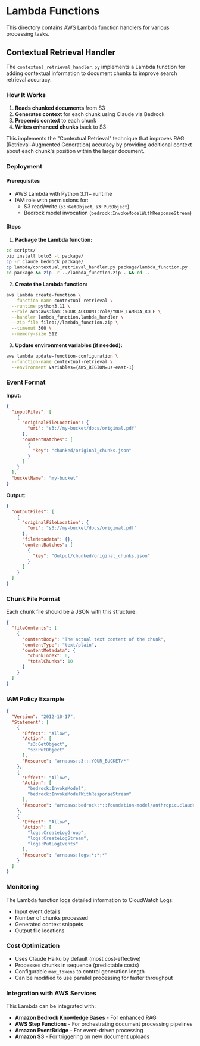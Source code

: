 # Lambda Functions

This directory contains AWS Lambda function handlers for various processing tasks.

## Contextual Retrieval Handler

The `contextual_retrieval_handler.py` implements a Lambda function for adding contextual information to document chunks to improve search retrieval accuracy.

### How It Works

1. **Reads chunked documents** from S3
2. **Generates context** for each chunk using Claude via Bedrock
3. **Prepends context** to each chunk
4. **Writes enhanced chunks** back to S3

This implements the "Contextual Retrieval" technique that improves RAG (Retrieval-Augmented Generation) accuracy by providing additional context about each chunk's position within the larger document.

### Deployment

#### Prerequisites

- AWS Lambda with Python 3.11+ runtime
- IAM role with permissions for:
  - S3 read/write (`s3:GetObject`, `s3:PutObject`)
  - Bedrock model invocation (`bedrock:InvokeModelWithResponseStream`)

#### Steps

1. **Package the Lambda function:**

```bash
cd scripts/
pip install boto3 -t package/
cp -r claude_bedrock package/
cp lambda/contextual_retrieval_handler.py package/lambda_function.py
cd package && zip -r ../lambda_function.zip . && cd ..
```

2. **Create the Lambda function:**

```bash
aws lambda create-function \
  --function-name contextual-retrieval \
  --runtime python3.11 \
  --role arn:aws:iam::YOUR_ACCOUNT:role/YOUR_LAMBDA_ROLE \
  --handler lambda_function.lambda_handler \
  --zip-file fileb://lambda_function.zip \
  --timeout 300 \
  --memory-size 512
```

3. **Update environment variables (if needed):**

```bash
aws lambda update-function-configuration \
  --function-name contextual-retrieval \
  --environment Variables={AWS_REGION=us-east-1}
```

### Event Format

**Input:**
```json
{
  "inputFiles": [
    {
      "originalFileLocation": {
        "uri": "s3://my-bucket/docs/original.pdf"
      },
      "contentBatches": [
        {
          "key": "chunked/original_chunks.json"
        }
      ]
    }
  ],
  "bucketName": "my-bucket"
}
```

**Output:**
```json
{
  "outputFiles": [
    {
      "originalFileLocation": {
        "uri": "s3://my-bucket/docs/original.pdf"
      },
      "fileMetadata": {},
      "contentBatches": [
        {
          "key": "Output/chunked/original_chunks.json"
        }
      ]
    }
  ]
}
```

### Chunk File Format

Each chunk file should be a JSON with this structure:

```json
{
  "fileContents": [
    {
      "contentBody": "The actual text content of the chunk",
      "contentType": "text/plain",
      "contentMetadata": {
        "chunkIndex": 0,
        "totalChunks": 10
      }
    }
  ]
}
```

### IAM Policy Example

```json
{
  "Version": "2012-10-17",
  "Statement": [
    {
      "Effect": "Allow",
      "Action": [
        "s3:GetObject",
        "s3:PutObject"
      ],
      "Resource": "arn:aws:s3:::YOUR_BUCKET/*"
    },
    {
      "Effect": "Allow",
      "Action": [
        "bedrock:InvokeModel",
        "bedrock:InvokeModelWithResponseStream"
      ],
      "Resource": "arn:aws:bedrock:*::foundation-model/anthropic.claude-*"
    },
    {
      "Effect": "Allow",
      "Action": [
        "logs:CreateLogGroup",
        "logs:CreateLogStream",
        "logs:PutLogEvents"
      ],
      "Resource": "arn:aws:logs:*:*:*"
    }
  ]
}
```

### Monitoring

The Lambda function logs detailed information to CloudWatch Logs:
- Input event details
- Number of chunks processed
- Generated context snippets
- Output file locations

### Cost Optimization

- Uses Claude Haiku by default (most cost-effective)
- Processes chunks in sequence (predictable costs)
- Configurable `max_tokens` to control generation length
- Can be modified to use parallel processing for faster throughput

### Integration with AWS Services

This Lambda can be integrated with:
- **Amazon Bedrock Knowledge Bases** - For enhanced RAG
- **AWS Step Functions** - For orchestrating document processing pipelines
- **Amazon EventBridge** - For event-driven processing
- **Amazon S3** - For triggering on new document uploads
